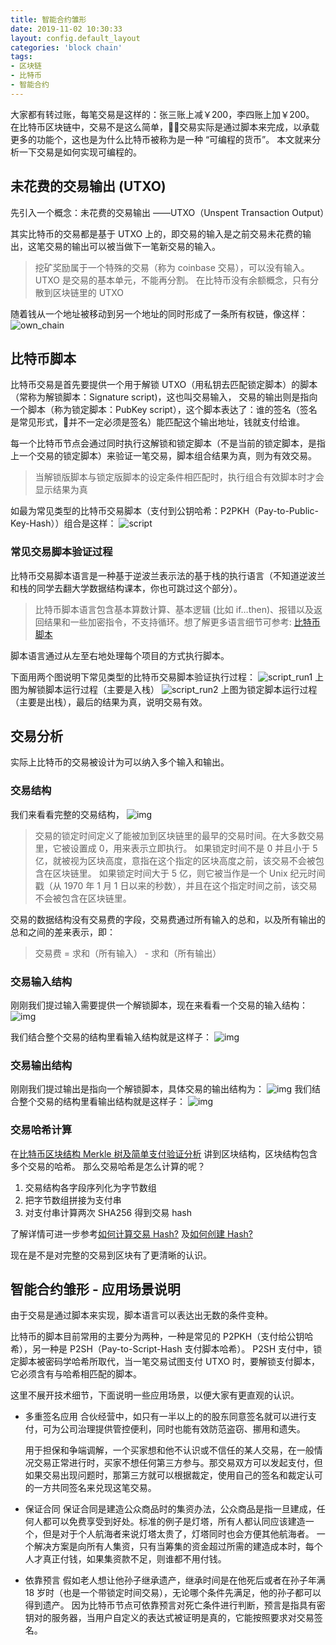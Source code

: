 ```yaml
---
title: 智能合约雏形
date: 2019-11-02 10:30:33
layout: config.default_layout
categories: 'block chain'
tags:
- 区块链
- 比特币
- 智能合约
---
```

大家都有转过账，每笔交易是这样的：张三账上减￥200，李四账上加￥200。
在比特币区块链中，交易不是这么简单，交易实际是通过脚本来完成，以承载更多的功能个，这也是为什么比特币被称为是一种 “可编程的货币”。
本文就来分析一下交易是如何实现可编程的。



## 未花费的交易输出 (UTXO)

先引入一个概念：未花费的交易输出 ——UTXO（Unspent Transaction Output）

其实比特币的交易都是基于 UTXO 上的，即交易的输入是之前交易未花费的输出，这笔交易的输出可以被当做下一笔新交易的输入。

> 挖矿奖励属于一个特殊的交易（称为 coinbase 交易），可以没有输入。
> UTXO 是交易的基本单元，不能再分割。
> 在比特币没有余额概念，只有分散到区块链里的 UTXO

随着钱从一个地址被移动到另一个地址的同时形成了一条所有权链，像这样：
![own_chain](https://img.learnblockchain.cn/2017/own_chain.jpeg!wl)

## 比特币脚本

比特币交易是首先要提供一个用于解锁 UTXO（用私钥去匹配锁定脚本）的脚本（常称为解锁脚本：Signature script)，这也叫交易输入，
交易的输出则是指向一个脚本（称为锁定脚本：PubKey script），这个脚本表达了：谁的签名（签名是常见形式，并不一定必须是签名）能匹配这个输出地址，钱就支付给谁。

每一个比特币节点会通过同时执行这解锁和锁定脚本（不是当前的锁定脚本，是指上一个交易的锁定脚本）来验证一笔交易，脚本组合结果为真，则为有效交易。

> 当解锁版脚本与锁定版脚本的设定条件相匹配时，执行组合有效脚本时才会显示结果为真

如最为常见类型的比特币交易脚本（支付到公钥哈希：P2PKH（Pay-to-Public-Key-Hash））组合是这样：
![script](https://img.learnblockchain.cn/2017/script.jpeg!wl)

### 常见交易脚本验证过程

比特币交易脚本语言是一种基于逆波兰表示法的基于栈的执行语言（不知道逆波兰和栈的同学去翻大学数据结构课本，你也可跳过这个部分）。

> 比特币脚本语言包含基本算数计算、基本逻辑 (比如 if…then)、报错以及返回结果和一些加密指令，不支持循环。想了解更多语言细节可参考: [比特币脚本](http://www.8btc.com/bitcoin_scripts)

脚本语言通过从左至右地处理每个项目的方式执行脚本。

下面用两个图说明下常见类型的比特币交易脚本验证执行过程：
![script_run1](https://img.learnblockchain.cn/2017/script_run1.jpeg!wl)
上图为解锁脚本运行过程（主要是入栈）
![script_run2](https://img.learnblockchain.cn/2017/script_run2.jpeg!wl)
上图为锁定脚本运行过程（主要是出栈），最后的结果为真，说明交易有效。

## 交易分析

实际上比特币的交易被设计为可以纳入多个输入和输出。

### 交易结构

我们来看看完整的交易结构，
![img](https://img.learnblockchain.cn/2017/tx_struce.jpeg!wl)

> 交易的锁定时间定义了能被加到区块链里的最早的交易时间。在大多数交易里，它被设置成 0，用来表示立即执行。
> 如果锁定时间不是 0 并且小于 5 亿，就被视为区块高度，意指在这个指定的区块高度之前，该交易不会被包含在区块链里。
> 如果锁定时间大于 5 亿，则它被当作是一个 Unix 纪元时间戳（从 1970 年 1 月 1 日以来的秒数），并且在这个指定时间之前，该交易不会被包含在区块链里。

交易的数据结构没有交易费的字段，交易费通过所有输入的总和，以及所有输出的总和之间的差来表示，即：

> 交易费 = 求和（所有输入） - 求和（所有输出）

### 交易输入结构

刚刚我们提过输入需要提供一个解锁脚本，现在来看看一个交易的输入结构：
![img](https://img.learnblockchain.cn/2017/tx_input_struce.jpeg!wl)

我们结合整个交易的结构里看输入结构就是这样子：
![img](https://img.learnblockchain.cn/2017/tx_input_overview.jpeg!wl)

### 交易输出结构

刚刚我们提过输出是指向一个解锁脚本，具体交易的输出结构为：
![img](https://img.learnblockchain.cn/2017/tx_output_struce.jpeg!wl)
我们结合整个交易的结构里看输出结构就是这样子：
![img](https://img.learnblockchain.cn/2017/tx_output_overview.jpeg!wl)

### 交易哈希计算

在[比特币区块结构 Merkle 树及简单支付验证分析](https://xiaozhuanlan.com/topic/1402935768) 讲到区块结构，区块结构包含多个交易的哈希。
那么交易哈希是怎么计算的呢？

1. 交易结构各字段序列化为字节数组
2. 把字节数组拼接为支付串
3. 对支付串计算两次 SHA256 得到交易 hash

了解详情可进一步参考[如何计算交易 Hash?](https://bitcoin.stackexchange.com/questions/2859/how-are-transaction-hashes-calculated) 及[如何创建 Hash?](https://bitcointalk.org/index.php?topic=54451.msg649253#msg649253)

现在是不是对完整的交易到区块有了更清晰的认识。

## 智能合约雏形 - 应用场景说明

由于交易是通过脚本来实现，脚本语言可以表达出无数的条件变种。

比特币的脚本目前常用的主要分为两种，一种是常见的 P2PKH（支付给公钥哈希），另一种是 P2SH（Pay-to-Script-Hash 支付脚本哈希）。
P2SH 支付中，锁定脚本被密码学哈希所取代，当一笔交易试图支付 UTXO 时，要解锁支付脚本，它必须含有与哈希相匹配的脚本。

这里不展开技术细节，下面说明一些应用场景，以便大家有更直观的认识。

- 多重签名应用
  合伙经营中，如只有一半以上的的股东同意签名就可以进行支付，可为公司治理提供管控便利，同时也能有效防范盗窃、挪用和遗失。

  用于担保和争端调解，一个买家想和他不认识或不信任的某人交易，在一般情况交易正常进行时，买家不想任何第三方参与。那交易双方可以发起支付，但如果交易出现问题时，那第三方就可以根据裁定，使用自己的签名和裁定认可的一方共同签名来兑现这笔交易。

- 保证合同
  保证合同是建造公众商品时的集资办法，公众商品是指一旦建成，任何人都可以免费享受到好处。标准的例子是灯塔，所有人都认同应该建造一个，但是对于个人航海者来说灯塔太贵了，灯塔同时也会方便其他航海者。
  一个解决方案是向所有人集资，只有当筹集的资金超过所需的建造成本时，每个人才真正付钱，如果集资款不足，则谁都不用付钱。

- 依靠预言
  假如老人想让他孙子继承遗产，继承时间是在他死后或者在孙子年满 18 岁时（也是一个带锁定时间交易），无论哪个条件先满足，他的孙子都可以得到遗产。
  因为比特币节点可依靠预言对死亡条件进行判断，预言是指具有密钥对的服务器，当用户自定义的表达式被证明是真的，它能按照要求对交易签名。